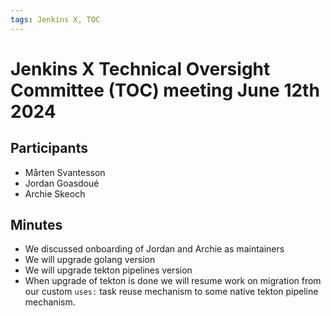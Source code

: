 ```yaml
---
tags: Jenkins X, TOC
---
```

# Jenkins X Technical Oversight Committee (TOC) meeting June 12th 2024

## Participants

- Mårten Svantesson
- Jordan Goasdoué
- Archie Skeoch

## Minutes

- We discussed onboarding of Jordan and Archie as maintainers
- We will upgrade golang version
- We will upgrade tekton pipelines version
- When upgrade of tekton is done we will resume work on migration from our custom `uses:` task reuse mechanism to some native tekton pipeline mechanism.



